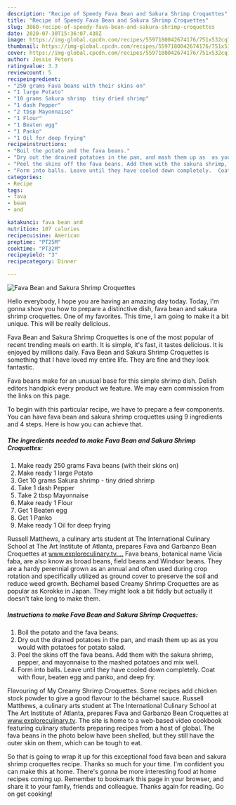 ```yaml
---
description: "Recipe of Speedy Fava Bean and Sakura Shrimp Croquettes"
title: "Recipe of Speedy Fava Bean and Sakura Shrimp Croquettes"
slug: 3860-recipe-of-speedy-fava-bean-and-sakura-shrimp-croquettes
date: 2020-07-30T15:36:07.430Z
image: https://img-global.cpcdn.com/recipes/5597180042674176/751x532cq70/fava-bean-and-sakura-shrimp-croquettes-recipe-main-photo.jpg
thumbnail: https://img-global.cpcdn.com/recipes/5597180042674176/751x532cq70/fava-bean-and-sakura-shrimp-croquettes-recipe-main-photo.jpg
cover: https://img-global.cpcdn.com/recipes/5597180042674176/751x532cq70/fava-bean-and-sakura-shrimp-croquettes-recipe-main-photo.jpg
author: Jessie Peters
ratingvalue: 3.3
reviewcount: 5
recipeingredient:
- "250 grams Fava beans with their skins on"
- "1 large Potato"
- "10 grams Sakura shrimp  tiny dried shrimp"
- "1 dash Pepper"
- "2 tbsp Mayonnaise"
- "1 Flour"
- "1 Beaten egg"
- "1 Panko"
- "1 Oil for deep frying"
recipeinstructions:
- "Boil the potato and the fava beans."
- "Dry out the drained potatoes in the pan, and mash them up as  as you would with potatoes for potato salad."
- "Peel the skins off the fava beans. Add them with the sakura shrimp, pepper, and mayonnaise to the mashed potatoes and mix well."
- "Form into balls. Leave until they have cooled down completely.  Coat with flour, beaten egg and panko, and deep fry."
categories:
- Recipe
tags:
- fava
- bean
- and

katakunci: fava bean and 
nutrition: 107 calories
recipecuisine: American
preptime: "PT25M"
cooktime: "PT32M"
recipeyield: "3"
recipecategory: Dinner

---
```



![Fava Bean and Sakura Shrimp Croquettes](https://img-global.cpcdn.com/recipes/5597180042674176/751x532cq70/fava-bean-and-sakura-shrimp-croquettes-recipe-main-photo.jpg)

Hello everybody, I hope you are having an amazing day today. Today, I'm gonna show you how to prepare a distinctive dish, fava bean and sakura shrimp croquettes. One of my favorites. This time, I am going to make it a bit unique. This will be really delicious.

Fava Bean and Sakura Shrimp Croquettes is one of the most popular of recent trending meals on earth. It is simple, it's fast, it tastes delicious. It is enjoyed by millions daily. Fava Bean and Sakura Shrimp Croquettes is something that I have loved my entire life. They are fine and they look fantastic.

Fava beans make for an unusual base for this simple shrimp dish. Delish editors handpick every product we feature. We may earn commission from the links on this page.


To begin with this particular recipe, we have to prepare a few components. You can have fava bean and sakura shrimp croquettes using 9 ingredients and 4 steps. Here is how you can achieve that.

<!--inarticleads1-->

##### The ingredients needed to make Fava Bean and Sakura Shrimp Croquettes:

1. Make ready 250 grams Fava beans (with their skins on)
1. Make ready 1 large Potato
1. Get 10 grams Sakura shrimp - tiny dried shrimp
1. Take 1 dash Pepper
1. Take 2 tbsp Mayonnaise
1. Make ready 1 Flour
1. Get 1 Beaten egg
1. Get 1 Panko
1. Make ready 1 Oil for deep frying


Russell Matthews, a culinary arts student at The International Culinary School at The Art Institute of Atlanta, prepares Fava and Garbanzo Bean Croquettes at www.exploreculinary.tv.… Fava beans, botanical name Vicia faba, are also know as broad beans, field beans and Windsor beans. They are a hardy perennial grown as an annual and often used during crop rotation and specifically utilized as ground cover to preserve the soil and reduce weed growth. Béchamel based Creamy Shrimp Croquettes are as popular as Korokke in Japan. They might look a bit fiddly but actually it doesn&#39;t take long to make them. 

<!--inarticleads2-->

##### Instructions to make Fava Bean and Sakura Shrimp Croquettes:

1. Boil the potato and the fava beans.
1. Dry out the drained potatoes in the pan, and mash them up as  as you would with potatoes for potato salad.
1. Peel the skins off the fava beans. Add them with the sakura shrimp, pepper, and mayonnaise to the mashed potatoes and mix well.
1. Form into balls. Leave until they have cooled down completely.  Coat with flour, beaten egg and panko, and deep fry.


Flavouring of My Creamy Shrimp Croquettes. Some recipes add chicken stock powder to give a good flavour to the béchamel sauce. Russell Matthews, a culinary arts student at The International Culinary School at The Art Institute of Atlanta, prepares Fava and Garbanzo Bean Croquettes at www.exploreculinary.tv. The site is home to a web-based video cookbook featuring culinary students preparing recipes from a host of global. The fava beans in the photo below have been shelled, but they still have the outer skin on them, which can be tough to eat. 

So that is going to wrap it up for this exceptional food fava bean and sakura shrimp croquettes recipe. Thanks so much for your time. I'm confident you can make this at home. There's gonna be more interesting food at home recipes coming up. Remember to bookmark this page in your browser, and share it to your family, friends and colleague. Thanks again for reading. Go on get cooking!
